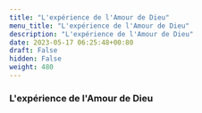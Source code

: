 ```yaml
---
title: "L'expérience de l'Amour de Dieu"
menu_title: "L'expérience de l'Amour de Dieu"
description: "L'expérience de l'Amour de Dieu"
date: 2023-05-17 06:25:48+00:80
draft: False
hidden: False
weight: 480
---
```

### L'expérience de l'Amour de Dieu

